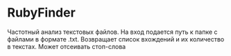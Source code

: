 # RubyFinder
Частотный анализ текстовых файлов. На вход подается путь к папке с файлами в формате .txt. 
Возвращает список вхождений и их количество в текстах. Может отсеивать стоп-слова
